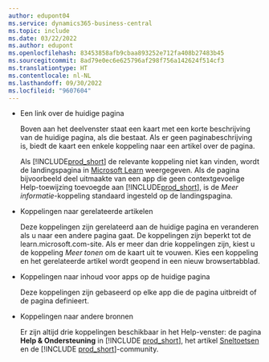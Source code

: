 ```yaml
---
author: edupont04
ms.service: dynamics365-business-central
ms.topic: include
ms.date: 03/22/2022
ms.author: edupont
ms.openlocfilehash: 83453858afb9cbaa893252e712fa408b27483b45
ms.sourcegitcommit: 8ad79e0ec6e625796af298f756a142624f514cf3
ms.translationtype: HT
ms.contentlocale: nl-NL
ms.lasthandoff: 09/30/2022
ms.locfileid: "9607604"
---
```

- Een link over de huidige pagina

  Boven aan het deelvenster staat een kaart met een korte beschrijving van de huidige pagina, als die bestaat. Als er geen paginabeschrijving is, biedt de kaart een enkele koppeling naar een artikel over de pagina.  

  Als [!INCLUDE[prod_short](prod_short.md)] de relevante koppeling niet kan vinden, wordt de landingspagina in [Microsoft Learn](/dynamics365/business-central) weergegeven. Als de pagina bijvoorbeeld deel uitmaakte van een app die geen contextgevoelige Help-toewijzing toevoegde aan [!INCLUDE[prod_short](prod_short.md)], is de *Meer informatie*-koppeling standaard ingesteld op de landingspagina.  

- Koppelingen naar gerelateerde artikelen

  Deze koppelingen zijn gerelateerd aan de huidige pagina en veranderen als u naar een andere pagina gaat. De koppelingen zijn beperkt tot de learn.microsoft.com-site. Als er meer dan drie koppelingen zijn, kiest u de koppeling *Meer tonen* om de kaart uit te vouwen. Kies een koppeling en het gerelateerde artikel wordt geopend in een nieuw browsertabblad.  
- Koppelingen naar inhoud voor apps op de huidige pagina  

  Deze koppelingen zijn gebaseerd op elke app die de pagina uitbreidt of de pagina definieert.  
- Koppelingen naar andere bronnen

  Er zijn altijd drie koppelingen beschikbaar in het Help-venster: de pagina **Help & Ondersteuning** in [!INCLUDE [prod_short](prod_short.md)], het artikel [Sneltoetsen](../keyboard-shortcuts.md) en de [!INCLUDE [prod_short](prod_short.md)]-community.  
